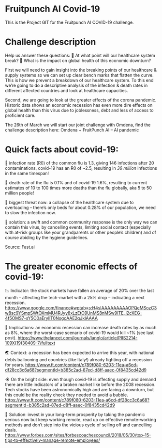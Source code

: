 # Fruitpunch AI Covid-19

This is the Project GIT for the Fruitpunch AI COVID-19 challenge. 

# Challenge description
Help us answer these questions:
🥝 At what point will our healthcare system break?
🍒 What is the impact on global health of this economic downturn?

First we will need to gain insight into the breaking points of our healthcare & supply systems so we can set up clear bench marks that flatten the curve. This is how we prevent a breakdown of our healthcare system. To this end we’re going to do a descriptive analysis of the infection & death rates in different affected countries and look at healthcare capacities.

Second, we are going to look at the greater effects of the corona pandemic. Historic data shows an economic recession has even more dire effects on global health than this virus due to joblessness, debt and less of access to proficient care.

The 26th of March we will start our joint challenge with Omdena, find the challenge description here: Omdena + FruitPunch AI – AI pandemic

# Quick facts about covid-19:

🍉 infection rate (R0) of the common flu is 1.3, giving 146 infections after 20 contaminations, covid-19 has an R0 of ~2.5, resulting in *36 million* infections in the same timespan!

🍎 death rate of the flu is 0.1% and of covid-19 1.6%, resulting to current estimates of 10 to 100 times more deaths than the flu globally, aka 5 to 50 million people!

🍊 biggest threat now: a collapse of the healthcare system due to overloading – there’s only beds for about 0.28% of our population, we need to slow the infection now.

🥥 solution: a swift and common community response is the only way we can contain this virus, by cancelling events, limiting social contact (especially with at-risk groups like your grandparents or other people’s children) and of course abiding by the hygiene guidelines.

Source: Fast.ai

# The greater economic effects of covid-19:

📉 Indicator: the stock markets have fallen an average of 20% over the last month – affecting the tech-market with a 25% drop – indicating a next recession. https://www.google.com/finance#wptab=s:H4sIAAAAAAAAAOPQeMSozC3w8sc9YSmpSWtOXmMU4RJyy8xLzEtO9UnMS8nMSw9ITE_l2cXEG-4f5OMS7-sY5O0aEryIlT0NogoAAE2qJkIAAAA

🥊 Implications: an economic recession can increase death rates by as much as 8%, where the worst-case scenario of covid-19 would kill ~1% (see last post). https://www.thelancet.com/journals/langlo/article/PIIS2214-109X(19)30409-7/fulltext

🌏 Context: a recession has been expected to arrive this year, with national debts ballooning and countries (like Italy!) already fighting off a recession for years. https://www.ft.com/content/c789f080-6203-11ea-a6cd-df28cc3c6a68?segmentId=b385c2ad-87ed-d8ff-aaec-0f8435cd42d9

☀️ On the bright side: even though covid-19 is affecting supply and demand there are little indicators of a broken market like before the 2008 recession. Tech stocks have been astronomically high and are facing a downturn, but this could be the reality check they needed to avoid a bubble. https://www.ft.com/content/c789f080-6203-11ea-a6cd-df28cc3c6a68?segmentId=b385c2ad-87ed-d8ff-aaec-0f8435cd42d9

💪 Solution: invest in your long-term prosperity by taking the pandemic serious now but keep working remote, read up on effective remote-working methods and don’t step into the vicious cycle of selling off and cancelling deals. https://www.forbes.com/sites/forbescoachescouncil/2018/05/30/top-15-tips-to-effectively-manage-remote-employees/
